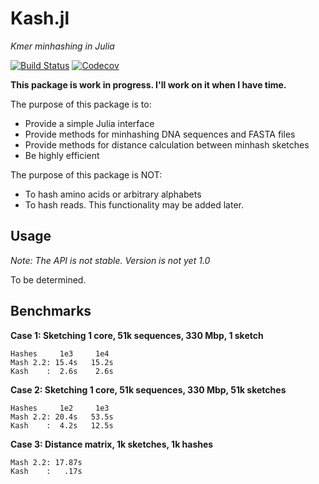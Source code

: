 # Kash.jl
_Kmer minhashing in Julia_

[![Build Status](https://travis-ci.com/jakobnissen/Kash.jl.svg?branch=master)](https://travis-ci.com/jakobnissen/Kash.jl)
[![Codecov](https://codecov.io/gh/jakobnissen/Kash.jl/branch/master/graph/badge.svg)](https://codecov.io/gh/jakobnissen/Kash.jl)

__This package is work in progress. I'll work on it when I have time.__

The purpose of this package is to:

* Provide a simple Julia interface
* Provide methods for minhashing DNA sequences and FASTA files
* Provide methods for distance calculation between minhash sketches
* Be highly efficient

The purpose of this package is NOT:

* To hash amino acids or arbitrary alphabets
* To hash reads. This functionality may be added later.

## Usage
_Note: The API is not stable. Version is not yet 1.0_

To be determined.

## Benchmarks
__Case 1: Sketching 1 core, 51k sequences, 330 Mbp, 1 sketch__

```
Hashes     1e3     1e4
Mash 2.2: 15.4s   15.2s
Kash    :  2.6s    2.6s
```

__Case 2: Sketching 1 core, 51k sequences, 330 Mbp, 51k sketches__
```
Hashes     1e2     1e3
Mash 2.2: 20.4s   53.5s
Kash    :  4.2s   12.5s
```

__Case 3: Distance matrix, 1k sketches, 1k hashes__
```
Mash 2.2: 17.87s
Kash    :   .17s
```
